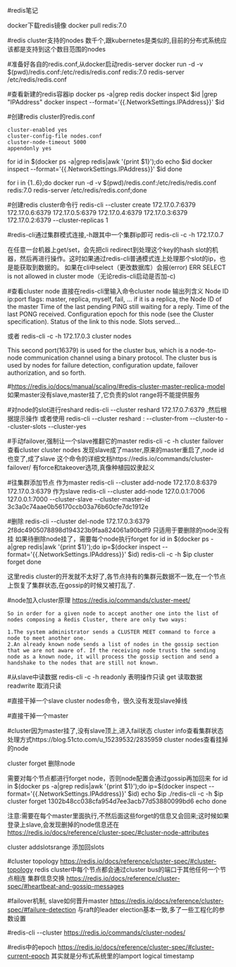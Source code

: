 #redis笔记

docker下载redis镜像
docker pull redis:7.0

#redis cluster支持的nodes
数千个,跟kubernetes是类似的,目前的分布式系统应该都是支持到这个数目范围的nodes

#准备好各自的redis.conf,从docker启动redis-server
docker run -d -v $(pwd)/redis.conf:/etc/redis/redis.conf redis:7.0 redis-server /etc/redis/redis.conf

#查看新建的redis容器ip
docker ps -a|grep redis
docker inspect $id |grep "IPAddress"
docker inspect --format='{{.NetworkSettings.IPAddress}}' $id

#创建redis cluster的redis.conf
```
cluster-enabled yes
cluster-config-file nodes.conf
cluster-node-timeout 5000
appendonly yes
```

for id in $(docker ps -a|grep redis|awk '{print $1}');do
    echo $id
    docker inspect --format='{{.NetworkSettings.IPAddress}}' $id
done

for i in {1..6};do docker run -d -v $(pwd)/redis.conf:/etc/redis/redis.conf redis:7.0 redis-server /etc/redis/redis.conf;done

#创建redis cluster命令行
redis-cli --cluster create 172.17.0.7:6379 172.17.0.6:6379 172.17.0.5:6379 172.17.0.4:6379 172.17.0.3:6379 172.17.0.2:6379 --cluster-replicas 1



#redis-cli通过集群模式连接,-h跟其中一个集群ip即可
redis-cli -c -h 172.17.0.7

在任意一台机器上get/set，会先把cli redirect到处理这个key的hash slot的机器，然后再进行操作。这时如果通过redis-cli普通模式连上处理那个slot的ip，也是能获取到数据的。
如果在cli中select（更改数据库）会报(error) ERR SELECT is not allowed in cluster mode（无论redis-cli启动是否加-c)

#查看cluster node
直接在redis-cli里输入命令cluster node
输出列含义
Node ID
ip:port
flags: master, replica, myself, fail, ...
if it is a replica, the Node ID of the master
Time of the last pending PING still waiting for a reply.
Time of the last PONG received.
Configuration epoch for this node (see the Cluster specification).
Status of the link to this node.
Slots served...

或者
redis-cli -c -h 172.17.0.3 cluster nodes

This second port(16379) is used for the cluster bus, which is a node-to-node communication channel using a binary protocol. The cluster bus is used by nodes for failure detection, configuration update, failover authorization, and so forth.

#https://redis.io/docs/manual/scaling/#redis-cluster-master-replica-model
如果master没有slave,master挂了,它负责的slot range将不能提供服务

#对node的slot进行reshard
redis-cli --cluster reshard 172.17.0.7:6379 ,然后根据提示操作
或者使用
redis-cli --cluster reshard <host>:<port> --cluster-from <node-id> --cluster-to <node-id> --cluster-slots <number of slots> --cluster-yes

#手动failover,强制让一个slave推翻它的master
redis-cli -c -h <slave-ip>
cluster failover
查看cluster
cluster nodes
发现slave成了master,原来的master重启了,node id也变了,成了slave
这个命令的详细文档https://redis.io/commands/cluster-failover/
有force和takeover选项,真像种植园奴隶起义

#往集群添加节点
作为master
redis-cli --cluster add-node 172.17.0.8:6379 172.17.0.3:6379
作为slave
redis-cli --cluster add-node 127.0.0.1:7006 127.0.0.1:7000 --cluster-slave --cluster-master-id 3c3a0c74aae0b56170ccb03a76b60cfe7dc1912e

#删除
redis-cli --cluster del-node 172.17.0.3:6379 2f8dc4905078898d194323b9faa824061a90bdf9
只适用于要删除的node没有挂
如果待删除node挂了，需要每个node执行forget
for id in $(docker ps -a|grep redis|awk '{print $1}');do
    ip=$(docker inspect --format='{{.NetworkSettings.IPAddress}}' $id)
    redis-cli -c -h $ip cluster forget <node id>
done

这里redis cluster的开发就不太好了,各节点持有的集群元数据不一致,在一个节点上恢复了集群状态,在gossip的时候又被打乱了.

#node加入cluster原理
https://redis.io/commands/cluster-meet/
```
So in order for a given node to accept another one into the list of nodes composing a Redis Cluster, there are only two ways:

1.The system administrator sends a CLUSTER MEET command to force a node to meet another one.
2.An already known node sends a list of nodes in the gossip section that we are not aware of. If the receiving node trusts the sending node as a known node, it will process the gossip section and send a handshake to the nodes that are still not known.
```

#从slave中读数据
redis-cli -c -h <slave-ip>
readonly 表明操作只读
get <key> 读取数据
readwrite 取消只读

#直接干掉一个slave
cluster nodes命令，很久没有发现slave掉线

#直接干掉一个master

#cluster因为master挂了,没有slave顶上,进入fail状态
cluster info查看集群状态
处理方式https://blog.51cto.com/u_15239532/2835959
cluster nodes查看挂掉的node

cluster forget <node-id>删除node

需要对每个节点都进行forget node，否则node配置会通过gossip再加回来
for id in $(docker ps -a|grep redis|awk '{print $1}');do
    ip=$(docker inspect --format='{{.NetworkSettings.IPAddress}}' $id)
    echo $ip
    ./redis-cli -c -h $ip cluster forget 1302b48cc038cfa954d7ee3acb77d53880099bd6
    echo
done

注意:需要在每个master里面执行,不然后面这些forget的信息又会回来;这时候如果登录上slave,会发现删掉的node信息还在
https://redis.io/docs/reference/cluster-spec/#cluster-node-attributes

cluster addslotsrange <lower bound> <upper bound>添加回slots  

#cluster topology
https://redis.io/docs/reference/cluster-spec/#cluster-topology
redis cluster中每个节点都会通过cluster bus的端口于其他任何一个节点相连
集群信息交换 https://redis.io/docs/reference/cluster-spec/#heartbeat-and-gossip-messages

#failover机制, slave如何晋升master
https://redis.io/docs/reference/cluster-spec/#failure-detection
与raft的leader election基本一致,多了一些工程化的参数设置

#redis-cli --cluster <cmd>
https://redis.io/commands/cluster-nodes/

#redis中的epoch
https://redis.io/docs/reference/cluster-spec/#cluster-current-epoch
其实就是分布式系统里的lamport logical timestamp






